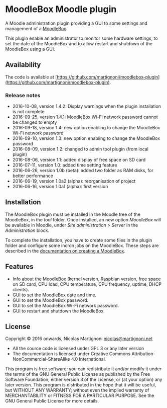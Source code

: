 # MoodleBox Moodle plugin

A Moodle administration plugin providing a GUI to some settings and management of a [MoodleBox](https://github.com/martignoni/make-moodlebox).

This plugin enable an administrator to monitor some hardware settings, to set the date of the MoodleBox and to allow restart and shutdown of the MoodleBox using a GUI.

## Availability

The code is available at [https://github.com/martignoni/moodlebox-plugin](https://github.com/martignoni/moodlebox-plugin).

### Release notes

* 2016-10-08, version 1.4.2: Display warnings when the plugin installation is not complete
* 2016-09-25, version 1.4.1: MoodleBox Wi-Fi network password cannot be changed to empty
* 2016-09-18, version 1.4: new option enabling to change the MoodleBox Wi-Fi network password
* 2016-09-10, version 1.3: new option enabling to change the MoodleBox password
* 2016-08-09, version 1.2: changed to admin tool plugin (from local plugin)
* 2016-08-06, version 1.1: added display of free space on SD card
* 2016-07-11, version 1.0: added time setting feature
* 2016-06-26, version 1.0b (beta): added two folder as RAM disks, for better performance
* 2016-06-19, version 1.0a2 (alpha): reorganisation of project
* 2016-06-16, version 1.0a1 (alpha): first version

## Installation

The MoodleBox plugin must be installed in the Moodle tree of the MoodleBox, in the _tool_ folder. Once installed, an new option _MoodleBox_ will be available in Moodle, under _Site administration > Server_ in the _Administration_ block.

To complete the installation, you have to create some files in the plugin folder and configure some incron jobs on the MoodleBox. These steps are described in the [documentation on creating a MoodleBox](https://github.com/martignoni/make-moodlebox/blob/master/doc/Moodlebox.pdf).

## Features

* Info about the MoodleBox (kernel version, Raspbian version, free space on SD card, CPU load, CPU temperature, CPU frequency, uptime, DHCP clients).
* GUI to set the MoodleBox date and time.
* GUI to set the MoodleBox password.
* GUI to set the MoodleBox Wi-Fi network password.
* GUI to restart and shutdown the MoodleBox.

## License

Copyright © 2016 onwards, Nicolas Martignoni <nicolas@martignoni.net>

* All the source code is licensed under GPL 3 or any later version
* The documentation is licensed under Creative Commons Attribution-NonCommercial-ShareAlike 4.0 International.

This program is free software; you can redistribute it and/or modify it under the terms of the GNU General Public License as published by the Free Software Foundation; either version 3 of the License, or (at your option) any later version. This program is distributed in the hope that it will be useful, but WITHOUT ANY WARRANTY; without even the implied warranty of MERCHANTABILITY or FITNESS FOR A PARTICULAR PURPOSE. See the GNU General Public License for more details.


